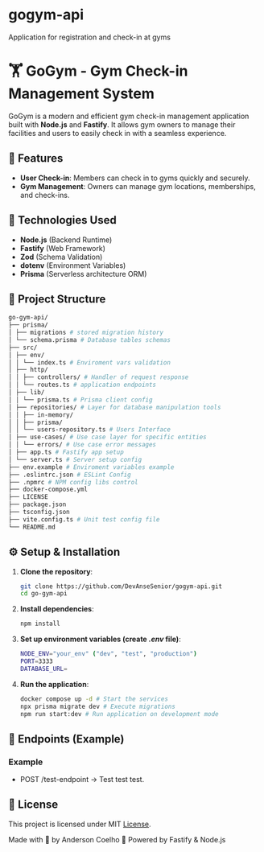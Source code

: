# gogym-api
Application for registration and check-in at gyms
# 🏋️ GoGym - Gym Check-in Management System

GoGym is a modern and efficient gym check-in management application built with **Node.js** and **Fastify**. It allows gym owners to manage their facilities and users to easily check in with a seamless experience.

## 🚀 Features

- **User Check-in**: Members can check in to gyms quickly and securely.
- **Gym Management**: Owners can manage gym locations, memberships, and check-ins.

## 🔧 Technologies Used

- **Node.js** (Backend Runtime)
- **Fastify** (Web Framework)
- **Zod** (Schema Validation)
- **dotenv** (Environment Variables)
- **Prisma** (Serverless architecture ORM)

## 📂 Project Structure
```bash
go-gym-api/
├── prisma/
│ ├── migrations # stored migration history
│ └── schema.prisma # Database tables schemas
├── src/
│ ├── env/
│ │ └── index.ts # Enviroment vars validation
│ ├── http/
│ │ ├── controllers/ # Handler of request response
│ │ └── routes.ts # application endpoints
│ ├── lib/
│ │ └── prisma.ts # Prisma client config
│ ├── repositories/ # Layer for database manipulation tools
│ │ ├── in-memory/
│ │ ├── prisma/
│ │ └── users-repository.ts # Users Interface
│ ├── use-cases/ # Use case layer for specific entities
│ │ └── errors/ # Use case error messages
│ ├── app.ts # Fastify app setup
│ └── server.ts # Server setup config
├── env.example # Enviroment variables example
├── .eslintrc.json # ESLint Config
├── .npmrc # NPM config libs control
├── docker-compose.yml
├── LICENSE
├── package.json
├── tsconfig.json
├── vite.config.ts # Unit test config file
└── README.md
```

## ⚙️ Setup & Installation

1. **Clone the repository**:
   ```bash
   git clone https://github.com/DevAnseSenior/gogym-api.git
   cd go-gym-api
   ```

2. **Install dependencies**:
    ```bash
   npm install
   ```
   
3. **Set up environment variables (create *.env* file)**:
    ```bash
    NODE_ENV="your_env" ("dev", "test", "production")
    PORT=3333
    DATABASE_URL=
   ```
   
4. **Run the application**:
    ```bash
    docker compose up -d # Start the services
    npx prisma migrate dev # Execute migrations
    npm run start:dev # Run application on development mode
    ```

## 📌 Endpoints (Example)
### Example
- POST /test-endpoint → Test test test.

## 📄 License
This project is licensed under MIT [License](./LICENSE).

Made with 💪 by Anderson Coelho
🚀 Powered by Fastify & Node.js